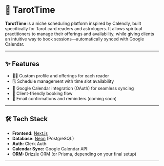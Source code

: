 # 🔮 TarotTime

**TarotTime** is a niche scheduling platform inspired by Calendly, built specifically for Tarot card readers and astrologers. It allows spiritual practitioners to manage their offerings and availability, while giving clients an intuitive way to book sessions—automatically synced with Google Calendar.

---

## ✨ Features

- 🧙‍♀️ Custom profile and offerings for each reader
- 🗓️ Schedule management with time slot availability
- 🔗 Google Calendar integration (OAuth) for seamless syncing
- 👤 Client-friendly booking flow
- 📧 Email confirmations and reminders (coming soon)

---

## 🛠 Tech Stack

- **Frontend:** [Next.js](https://nextjs.org/)
- **Database:** [Neon](https://neon.tech/) (PostgreSQL)
- **Auth:** Clerk Auth
- **Calendar Sync:** Google Calendar API
- **ORM:** Drizzle ORM (or Prisma, depending on your final setup)

---